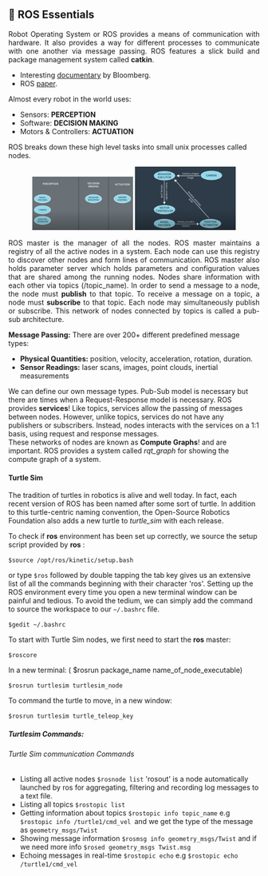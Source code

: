 ## 👾 ROS Essentials

<p align="justify">
Robot Operating System or ROS provides a means of communication with hardware. It also provides a way for different processes to communicate with one another via message passing. ROS features a slick build and package management system called <b>catkin</b>.

+ Interesting <a href="https://youtu.be/Dm7HnQb8n9Y">documentary</a> by Bloomberg.
+ ROS <a href="http://www.willowgarage.com/sites/default/files/icraoss09-ROS.pdf">paper</a>.

Almost every robot in the world uses:
- Sensors: <b>PERCEPTION</b>
- Software: <b>DECISION MAKING</b>
- Motors & Controllers: <b>ACTUATION</b>

ROS breaks down these high level tasks into small unix processes called nodes.
<center>
<img src="./img/ros_nodes.PNG" width=40%><a> </a><img src="./img/pub_sub.PNG" width=40%>
</center>
</p>
<p align="justify">ROS master is the manager of all the nodes. ROS master maintains a registry of all the active nodes in a system. Each node can use this registry to discover other nodes and form lines of communication. ROS master also holds parameter server which holds parameters and configuration values that are shared among the running nodes. Nodes share information with each other via topics (/topic_name). In order to send a message to a node, the node must <b>publish</b> to that topic. To receive a message on a topic, a node must <b>subscribe</b> to that topic. Each node may simultaneously publish or subscribe. This network of nodes connected by topics is called a pub-sub architecture.

<b>Message Passing:</b>
There are over 200+ different predefined message types:
- <b>Physical Quantities:</b> position, velocity, acceleration, rotation, duration.
- <b>Sensor Readings:</b> laser scans, images, point clouds, inertial measurements

We can define our own message types.
Pub-Sub model is necessary but there are times when a Request-Response model is necessary. ROS provides <b>services</b>! Like topics, services allow the passing of messages between nodes. However, unlike topics, services do not have any publishers or subscribers. Instead, nodes interacts with the services on a 1:1 basis, using request and response messages.<br />
These networks of nodes are known as <b>Compute Graphs</b>! and are important. ROS provides a system called *rqt_graph* for showing the compute graph of a system.

#### Turtle Sim

The tradition of turtles in robotics is alive and well today. In fact, each recent version of ROS has been named after some sort of turtle. In addition to this turtle-centric naming convention, the Open-Source Robotics Foundation also adds a new turtle to *turtle_sim* with each release.

To check if <b>ros</b> environment has been set up correctly, we source the setup script provided by <b>ros</b> :

```
$source /opt/ros/kinetic/setup.bash

```
or type ```$ros``` followed by double tapping the tab key gives us an extensive list of all the commands beginning with their character 'ros'. Setting up the ROS environment every time you open a new terminal window can be painful and tedious. To avoid the tedium, we can simply add the command to source the workspace to our ```~/.bashrc``` file.

```
$gedit ~/.bashrc
```
To start with Turtle Sim nodes, we first need to start the <b>ros</b> master:
```
$roscore
```
In a new terminal: ( $rosrun package_name name_of_node_executable)
```
$rosrun turtlesim turtlesim_node
```
To command the turtle to move, in a new window:
```
$rosrun turtlesim turtle_teleop_key
```

##### Turtlesim Commands:

###### Turtle Sim communication Commands
- Listing all active nodes ```$rosnode list``` 'rosout' is a node automatically launched by ros for aggregating, filtering and recording log messages to a text file.
- Listing all topics ```$rostopic list```
- Getting information about topics ```$rostopic info topic_name``` e.g ```$rostopic info /turtle1/cmd_vel ```and we get the type of the message as ```geometry_msgs/Twist```
- Showing message information ```$rosmsg info geometry_msgs/Twist``` and if we need more info ```$rosed geometry_msgs Twist.msg```
- Echoing messages in real-time ```$rostopic echo``` e.g ```$rostopic echo /turtle1/cmd_vel```





</p>
